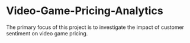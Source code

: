 # Video-Game-Pricing-Analytics
The primary focus of this project is to investigate the impact of customer sentiment on video game pricing. 
